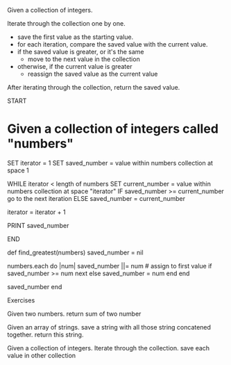 Given a collection of integers.

Iterate through the collection one by one.
  - save the first value as the starting value.
  - for each iteration, compare the saved value with the current value.
  - if the saved value is greater, or it's the same
    - move to the next value in the collection
  - otherwise, if the current value is greater
    - reassign the saved value as the current value

After iterating through the collection, return the saved value.

START

# Given a collection of integers called "numbers"

SET iterator = 1
SET saved_number = value within numbers collection at space 1

WHILE iterator < length of numbers
  SET current_number = value within numbers collection at space "iterator"
  IF saved_number >= current_number
    go to the next iteration
  ELSE
    saved_number = current_number

  iterator = iterator + 1

PRINT saved_number

END

def find_greatest(numbers)
  saved_number = nil

  numbers.each do |num|
    saved_number ||= num  # assign to first value
    if saved_number >= num
      next
    else
      saved_number = num
    end
  end

  saved_number
end

Exercises

Given two numbers.
  return sum of two number

Given an array of strings.
  save a string with all those string concatened together.
  return this string.

Given a collection of integers.
  Iterate through the collection.
    save each value in other collection


